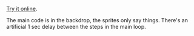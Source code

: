 
[Try it online](https://scratch.mit.edu/projects/464039643/).

The main code is in the backdrop, the sprites only say things.
There's an artificial 1 sec delay between the steps in the main loop.